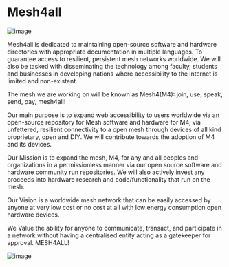 # Mesh4all
![image](https://user-images.githubusercontent.com/82659700/142491536-0d37e0a5-4c58-483e-911b-746ae63ff67c.png)

Mesh4all is dedicated to maintaining open-source software and hardware directories with appropriate documentation in multiple languages. To guarantee access to resilient, persistent mesh networks worldwide. We will also be tasked with disseminating the technology among faculty, students and businesses in developing nations where accessibility to the internet is limited and non-existent.

The mesh we are working on will be known as Mesh4(M4): join, use, speak, send, pay, mesh4all!

Our main purpose is to expand web accessibility to users worldwide via an open-source repository for Mesh software and hardware for M4, via unfettered, resilient connectivity to a open mesh through devices of all kind proprietary, open and DIY. We will contribute towards the adoption of M4 and its devices.   

Our Mission is to expand the mesh, M4,  for any and all peoples and organizations in a permissionless manner via our open source software and hardware community run repositories. We will also actively invest any proceeds into hardware research and code/functionality that run on the mesh. 

Our Vision is a worldwide mesh network that can be easily accessed by anyone at very low cost or no cost at all with low energy consumption open hardware devices.   

We Value the ability for anyone to communicate,  transact, and participate in a network without having a centralised entity acting as a gatekeeper for approval. MESH4ALL!

![image](https://user-images.githubusercontent.com/82659700/142491263-6000c9eb-b142-4b9d-b28d-071c31783486.png)

